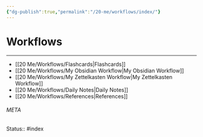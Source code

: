 ```yaml
---
{"dg-publish":true,"permalink":"/20-me/workflows/index/"}
---
```


# Workflows
---
- [[20 Me/Workflows/Flashcards\|Flashcards]]
- [[20 Me/Workflows/My Obsidian Workflow\|My Obsidian Workflow]]
- [[20 Me/Workflows/My Zettelkasten Workflow\|My Zettelkasten Workflow]]
- [[20 Me/Workflows/Daily Notes\|Daily Notes]]
- [[20 Me/Workflows/References\|References]]





###### META
Status:: #index
